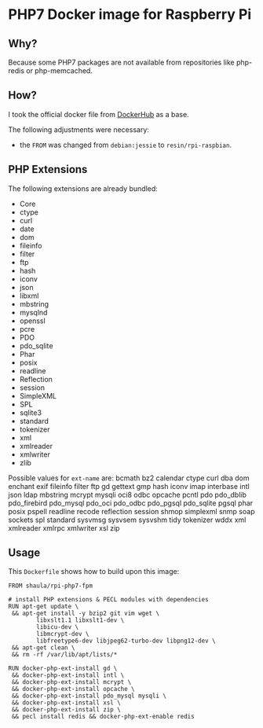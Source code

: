 # PHP7 Docker image for Raspberry Pi

## Why?

Because some PHP7 packages are not available from repositories like php-redis or php-memcached.

## How?

I took the official docker file from [DockerHub](https://hub.docker.com/_/php/) as a base.

The following adjustments were necessary:

* the ```FROM``` was changed from ```debian:jessie``` to ```resin/rpi-raspbian```.

## PHP Extensions

The following extensions are already bundled:

* Core
* ctype
* curl
* date
* dom
* fileinfo
* filter
* ftp
* hash
* iconv
* json
* libxml
* mbstring
* mysqlnd
* openssl
* pcre
* PDO
* pdo_sqlite
* Phar
* posix
* readline
* Reflection
* session
* SimpleXML
* SPL
* sqlite3
* standard
* tokenizer
* xml
* xmlreader
* xmlwriter
* zlib

Possible values for ```ext-name``` are:
bcmath
bz2
calendar
ctype
curl
dba
dom
enchant
exif
fileinfo
filter
ftp
gd
gettext
gmp
hash
iconv
imap
interbase
intl
json
ldap
mbstring
mcrypt
mysqli
oci8
odbc
opcache
pcntl
pdo
pdo_dblib
pdo_firebird
pdo_mysql
pdo_oci
pdo_odbc
pdo_pgsql
pdo_sqlite
pgsql
phar
posix
pspell
readline
recode
reflection
session
shmop
simplexml
snmp
soap
sockets
spl
standard
sysvmsg
sysvsem
sysvshm
tidy
tokenizer
wddx
xml
xmlreader
xmlrpc
xmlwriter
xsl
zip

## Usage

This ```Dockerfile``` shows how to build upon this image:
```
FROM shaula/rpi-php7-fpm

# install PHP extensions & PECL modules with dependencies
RUN apt-get update \
 && apt-get install -y bzip2 git vim wget \
        libxslt1.1 libxslt1-dev \
        libicu-dev \
        libmcrypt-dev \
        libfreetype6-dev libjpeg62-turbo-dev libpng12-dev \
 && apt-get clean \
 && rm -rf /var/lib/apt/lists/*

RUN docker-php-ext-install gd \
 && docker-php-ext-install intl \
 && docker-php-ext-install mcrypt \
 && docker-php-ext-install opcache \
 && docker-php-ext-install pdo_mysql mysqli \
 && docker-php-ext-install xsl \
 && docker-php-ext-install zip \
 && pecl install redis && docker-php-ext-enable redis
```